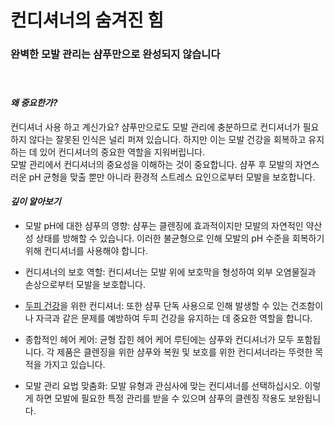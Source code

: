 
# 컨디셔너의 숨겨진 힘
### 완벽한 모발 관리는 샴푸만으로 완성되지 않습니다
　   
#### ***왜 중요한가?***    
컨디셔너 사용 하고 계신가요? 샴푸만으로도 모발 관리에 충분하므로 컨디셔너가 필요하지 않다는 잘못된 인식은 널리 퍼져 있습니다. 하지만 이는 모발 건강을 회복하고 유지하는 데 있어 컨디셔너의 중요한 역할을 지워버립니다.  
모발 관리에서 컨디셔너의 중요성을 이해하는 것이 중요합니다. 샴푸 후 모발의 자연스러운 pH 균형을 맞출 뿐만 아니라 환경적 스트레스 요인으로부터 모발을 보호합니다.  
  
#### ***깊이 알아보기***  

 - 모발 pH에 대한 샴푸의 영향: 샴푸는 클렌징에 효과적이지만 모발의 자연적인 약산성 상태를 방해할 수 있습니다. 이러한 불균형으로 인해 모발의 pH 수준을 회복하기 위해 컨디셔너를 사용해야 합니다.  
  
 - 컨디셔너의 보호 역할: 컨디셔너는 모발 위에 보호막을 형성하여 외부 오염물질과 손상으로부터 모발을 보호합니다.  
  
 - [두피 건강](/m04/m0403/m040302)을 위한 컨디셔너: 또한 샴푸 단독 사용으로 인해 발생할 수 있는 건조함이나 자극과 같은 문제를 예방하여 두피 건강을 유지하는 데 중요한 역할을 합니다.  
  
 - 종합적인 헤어 케어: 균형 잡힌 헤어 케어 루틴에는 샴푸와 컨디셔너가 모두 포함됩니다. 각 제품은 클렌징을 위한 샴푸와 복원 및 보호를 위한 컨디셔너라는 뚜렷한 목적을 가지고 있습니다.  
  
 - 모발 관리 요법 맞춤화: 모발 유형과 관심사에 맞는 컨디셔너를 선택하십시오. 이렇게 하면 모발에 필요한 특정 관리를 받을 수 있으며 샴푸의 클렌징 작용도 보완됩니다.

<!--stackedit_data:
eyJoaXN0b3J5IjpbLTEyNTUxNTA0OTAsLTE0NzY4MTc5MTRdfQ
==
-->